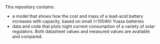 This repository contains:
- a model that shows how the cost and mass of a lead-acid battery increases with capacity, based on small (<100Ah) Yuasa batteries
- data and code that plots night current consumption of a variety of solar regulators. Both datasheet values and measured values are available and compared. 
